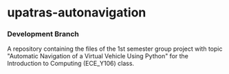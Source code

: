 # upatras-autonavigation
### Development Branch
A repository containing the files of the 1st semester group project with topic "Automatic Navigation of a Virtual Vehicle Using Python" for the Introduction to Computing (ECE_Y106) class.

